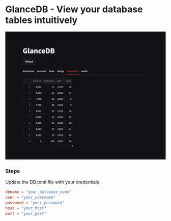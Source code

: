# GlanceDB - View your database tables intuitively

![image](demo.png)

### Steps

Update the DB.toml file with your credentials
```toml
dbname = "your_database_name"
user = "your_username"
password = "your_password"
host = "your_host"
port = "your_port"
```
